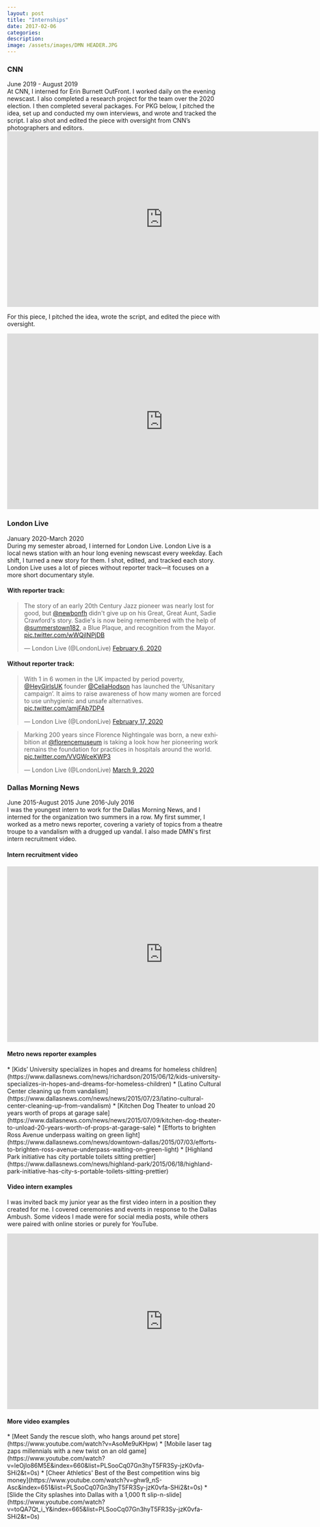 ```yaml
---
layout: post
title: "Internships"
date: 2017-02-06
categories:
description:
image: /assets/images/DMN HEADER.JPG
---
```

<h3>CNN</h3>
June 2019  - August 2019
<div>
</div>
At CNN, I interned for Erin Burnett OutFront. I worked daily on the evening newscast. I also completed a research project for the team over the 2020 election. I then completed several packages. For PKG below, I pitched the idea, set up and conducted my own interviews, and wrote and tracked the script. I also shot and edited the piece with oversight from CNN’s photographers and editors.

<iframe width="728" height="410" src="https://www.youtube.com/embed/9Iz6lXwBtU4" frameborder="0" allow="accelerometer; autoplay; encrypted-media; gyroscope; picture-in-picture" allowfullscreen></iframe>

For this piece, I pitched the idea, wrote the script, and edited the piece with oversight.

<iframe width="728" height="410" src="https://www.youtube.com/embed/_unsA0iq_c8" frameborder="0" allow="accelerometer; autoplay; encrypted-media; gyroscope; picture-in-picture" allowfullscreen></iframe>

<h3>London Live</h3>
January 2020-March 2020
<div>
</div>
During my semester abroad, I interned for London Live. London Live is a local news station with an hour long evening newscast every weekday. Each shift, I turned a new story for them. I shot, edited, and tracked each story. London Live uses a lot of pieces without reporter track—it focuses on a more short documentary style.
<div>
</div>
<h4>With reporter track:</h4>
<blockquote class="twitter-tweet"><p lang="en" dir="ltr">The story of an early 20th Century Jazz pioneer was nearly lost for good, but <a href="https://twitter.com/newbonfh?ref_src=twsrc%5Etfw">@newbonfh</a> didn&#39;t give up on his Great, Great Aunt, Sadie Crawford&#39;s story. Sadie&#39;s is now being remembered with the help of <a href="https://twitter.com/summerstown182?ref_src=twsrc%5Etfw">@summerstown182</a>, a Blue Plaque, and recognition from the Mayor. <a href="https://t.co/wWQjINPjDB">pic.twitter.com/wWQjINPjDB</a></p>&mdash; London Live (@LondonLive) <a href="https://twitter.com/LondonLive/status/1225484300201578497?ref_src=twsrc%5Etfw">February 6, 2020</a></blockquote> <script async src="https://platform.twitter.com/widgets.js" charset="utf-8"></script>
<div>
</div>
<h4>Without reporter track:</h4>
<blockquote class="twitter-tweet"><p lang="en" dir="ltr">With 1 in 6 women in the UK impacted by period poverty, <a href="https://twitter.com/HeyGirlsUK?ref_src=twsrc%5Etfw">@HeyGirlsUK</a> founder <a href="https://twitter.com/CeliaHodson?ref_src=twsrc%5Etfw">@CeliaHodson</a> has launched the ‘UNsanitary campaign’. It aims to raise awareness of how many women are forced to use unhygienic and unsafe alternatives. <a href="https://t.co/amjFAb7DP4">pic.twitter.com/amjFAb7DP4</a></p>&mdash; London Live (@LondonLive) <a href="https://twitter.com/LondonLive/status/1229468050186833920?ref_src=twsrc%5Etfw">February 17, 2020</a></blockquote> <script async src="https://platform.twitter.com/widgets.js" charset="utf-8"></script>

<blockquote class="twitter-tweet"><p lang="en" dir="ltr">Marking 200 years since Florence Nightingale was born, a new exhibition at <a href="https://twitter.com/florencemuseum?ref_src=twsrc%5Etfw">@florencemuseum</a> is taking a look how her pioneering work remains the foundation for practices in hospitals around the world. <a href="https://t.co/VVGWceKWP3">pic.twitter.com/VVGWceKWP3</a></p>&mdash; London Live (@LondonLive) <a href="https://twitter.com/LondonLive/status/1237081466892210176?ref_src=twsrc%5Etfw">March 9, 2020</a></blockquote> <script async src="https://platform.twitter.com/widgets.js" charset="utf-8"></script>
<div>
</div>
<div>
</div>
<h3>Dallas Morning News</h3>
June 2015-August 2015
June 2016-July 2016
<div>
</div>
I was the youngest intern to work for the Dallas Morning News, and I interned for the organization two summers in a row. My first summer, I worked as a metro news reporter, covering a variety of topics from a theatre troupe to a vandalism with a drugged up vandal. I also made DMN's first intern recruitment video.
<div>
</div>

<h4>Intern recruitment video</h4>
<iframe width="728" height="410" src="https://www.youtube.com/embed/HQjhobrk-hE" frameborder="0" allow="accelerometer; autoplay; encrypted-media; gyroscope; picture-in-picture" allowfullscreen></iframe>

<h4>Metro news reporter examples</h4>
* [Kids’ University specializes in hopes and dreams for homeless children](https://www.dallasnews.com/news/richardson/2015/06/12/kids-university-specializes-in-hopes-and-dreams-for-homeless-children)
* [Latino Cultural Center cleaning up from vandalism](https://www.dallasnews.com/news/news/2015/07/23/latino-cultural-center-cleaning-up-from-vandalism)
* [Kitchen Dog Theater to unload 20 years worth of props at garage sale](https://www.dallasnews.com/news/news/2015/07/09/kitchen-dog-theater-to-unload-20-years-worth-of-props-at-garage-sale)
* [Efforts to brighten Ross Avenue underpass waiting on green light](https://www.dallasnews.com/news/downtown-dallas/2015/07/03/efforts-to-brighten-ross-avenue-underpass-waiting-on-green-light)
* [Highland Park initiative has city portable toilets sitting prettier](https://www.dallasnews.com/news/highland-park/2015/06/18/highland-park-initiative-has-city-s-portable-toilets-sitting-prettier)
<h4>Video intern examples</h4>
<div>
</div>

I was invited back my junior year as the first video intern in a position they created for me. I covered ceremonies and events in response to the Dallas Ambush. Some videos I made were for social media posts, while others were paired with online stories or purely for YouTube.
<div>
</div>

<iframe width="728" height="410" src="https://www.youtube.com/embed/xfgEZlCdGUg" frameborder="0" allow="accelerometer; autoplay; encrypted-media; gyroscope; picture-in-picture" allowfullscreen></iframe>

<h4>More video examples</h4>
* [Meet Sandy the rescue sloth, who hangs around pet store](https://www.youtube.com/watch?v=AsoMe9uKHpw)
* [Mobile laser tag zaps millennials with a new twist on an old game](https://www.youtube.com/watch?v=leOjIo86M5E&index=660&list=PLSooCq07Gn3hyT5FR3Sy-jzK0vfa-SHi2&t=0s)
* [Cheer Athletics' Best of the Best competition wins big money](https://www.youtube.com/watch?v=ghw9_nS-Asc&index=651&list=PLSooCq07Gn3hyT5FR3Sy-jzK0vfa-SHi2&t=0s)
* [Slide the City splashes into Dallas with a 1,000 ft slip-n-slide](https://www.youtube.com/watch?v=toQA7Qt_i_Y&index=665&list=PLSooCq07Gn3hyT5FR3Sy-jzK0vfa-SHi2&t=0s)
